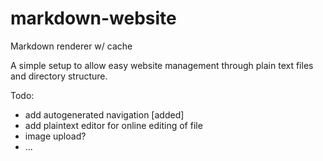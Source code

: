 markdown-website
================

Markdown renderer w/ cache

A simple setup to allow easy website management through plain text files and directory structure.

Todo:

- add autogenerated navigation [added]
- add plaintext editor for online editing of file
- image upload?
- ...
